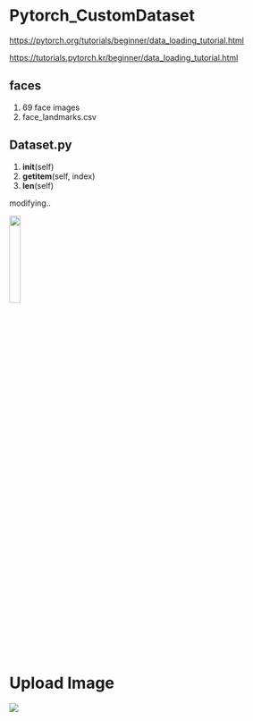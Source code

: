# Pytorch_CustomDataset

https://pytorch.org/tutorials/beginner/data_loading_tutorial.html

https://tutorials.pytorch.kr/beginner/data_loading_tutorial.html

## faces

1. 69 face images
2. face_landmarks.csv

## Dataset.py

1. __init__(self)
2. __getitem__(self, index)
3. __len__(self)

modifying..

<img src = "https://user-images.githubusercontent.com/70942492/92482213-53fb2800-f222-11ea-8af9-e4c211962b23.png" width="20%" height="20%">

# Upload Image

<img src = "![WIN_20201204_21_38_53_Pro](https://user-images.githubusercontent.com/70942492/104125407-d4c95c80-5399-11eb-8119-3866aa35606d.jpg)">
